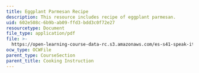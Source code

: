 ```yaml
---
title: Eggplant Parmesan Recipe
description: This resource includes recipe of eggplant parmesan.
uid: 602e508c-6b9b-ab09-ffd3-bdd3c0f72e27
resourcetype: Document
file_type: application/pdf
file: >-
  https://open-learning-course-data-rc.s3.amazonaws.com/es-s41-speak-italian-with-your-mouth-full-spring-2012/602e508c6b9bab09ffd3bdd3c0f72e27_MITES_S41S12_EggplantParm.pdf
ocw_type: OCWFile
parent_type: CourseSection
parent_title: Cooking Instruction
---
```

